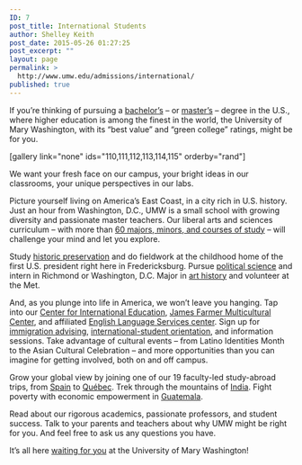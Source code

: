 ```yaml
---
ID: 7
post_title: International Students
author: Shelley Keith
post_date: 2015-05-26 01:27:25
post_excerpt: ""
layout: page
permalink: >
  http://www.umw.edu/admissions/international/
published: true
---
```

If you’re thinking of pursuing a <a href="/admissions/international/first-year-process/">bachelor’s</a> – or <a href="http://www.umw.edu/admissions/international/graduate-school/">master’s</a> – degree in the U.S., where higher education is among the finest in the world, the University of Mary Washington, with its “best value” and “green college” ratings, might be for you.

[gallery link="none" ids="110,111,112,113,114,115" orderby="rand"]

We want your fresh face on our campus, your bright ideas in our classrooms, your unique perspectives in our labs.

Picture yourself living on America’s East Coast, in a city rich in U.S. history. Just an hour from Washington, D.C., UMW is a small school with growing diversity and passionate master teachers. Our liberal arts and sciences curriculum – with more than <a href="/study/">60 majors, minors, and courses of study</a> – will challenge your mind and let you explore.

Study <a href="/study/areas/historic-preservation/">historic preservation</a> and do fieldwork at the childhood home of the first U.S. president right here in Fredericksburg. Pursue <a href="/study/areas/political-science/">political science</a> and intern in Richmond or Washington, D.C. Major in <a href="/study/areas/art-history/">art history</a> and volunteer at the Met.

And, as you plunge into life in America, we won’t leave you hanging. Tap into our <a href="http://international.umw.edu/">Center for International Education</a>, <a href="http://students.umw.edu/multicultural/">James Farmer Multicultural Center</a>, and affiliated <a href="https://www.els.edu/en">English Language Services center</a>. Sign up for <a href="http://international.umw.edu/international-services/admitted/visas-immigration/">immigration advising</a>, <a href="http://international.umw.edu/international-services/admitted/orientation-and-arrival/international-student-orientation/">international-student orientation</a>, and information sessions. Take advantage of cultural events – from Latino Identities Month to the Asian Cultural Celebration – and more opportunities than you can imagine for getting involved, both on and off campus.

Grow your global view by joining one of our 19 faculty-led study-abroad trips, from <a href="http://international.umw.edu/spain">Spain</a> to <a href="http://international.umw.edu/quebec">Québec</a>. Trek through the mountains of <a href="http://international.umw.edu/india">India</a>. Fight poverty with economic empowerment in <a href="http://international.umw.edu/guatemala">Guatemala</a>.

Read about our rigorous academics, passionate professors, and student success. Talk to your parents and teachers about why UMW might be right for you. And feel free to ask us any questions you have.

It’s all here <a href="/admissions/apply/">waiting for you</a> at the University of Mary Washington!